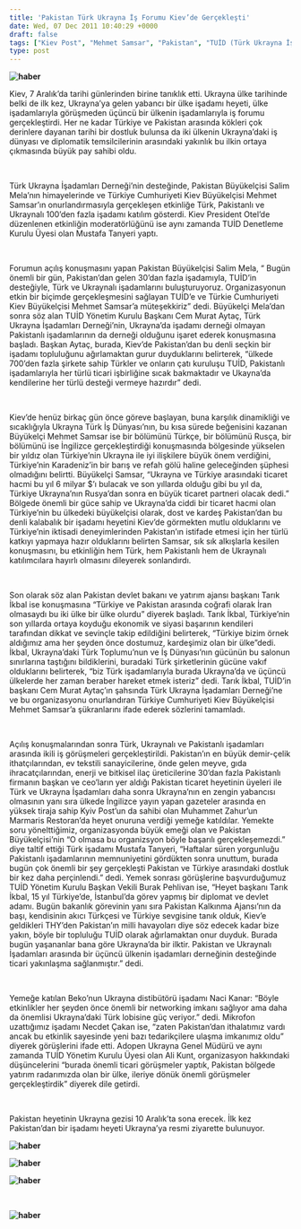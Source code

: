 ```yaml
---
title: 'Pakistan Türk Ukrayna İş Forumu Kiev’de Gerçekleşti'
date: Wed, 07 Dec 2011 10:40:29 +0000
draft: false
tags: ["Kiev Post", "Mehmet Samsar", "Pakistan", "TUİD (Türk Ukrayna İşadamları Derneği)", "Ukrayna Türkiye Ticaret"]
type: post
---
```


**![haber](http://www.tuid.org.ua/images/haber/pakistanforum.jpg)**

Kiev, 7 Aralık’da tarihi günlerinden birine tanıklık etti. Ukrayna ülke tarihinde belki de ilk kez, Ukrayna’ya gelen yabancı bir ülke işadamı heyeti, ülke işadamlarıyla görüşmeden üçüncü bir ülkenin işadamlarıyla iş forumu gerçekleştirdi. Her ne kadar Türkiye ve Pakistan arasında kökleri çok derinlere dayanan tarihi bir dostluk bulunsa da iki ülkenin Ukrayna’daki iş dünyası ve diplomatik temsilcilerinin arasındaki yakınlık bu ilkin ortaya çıkmasında büyük pay sahibi oldu.

 

Türk Ukrayna İşadamları Derneği’nin desteğinde, Pakistan Büyükelçisi Salim Mela’nın himayelerinde ve Türkiye Cumhuriyeti Kiev Büyükelçisi Mehmet Samsar’ın onurlandırmasıyla gerçekleşen etkinliğe Türk, Pakistanlı ve Ukraynalı 100’den fazla işadamı katılım gösterdi. Kiev President Otel’de düzenlenen etkinliğin moderatörlüğünü ise aynı zamanda TUİD Denetleme Kurulu Üyesi olan Mustafa Tanyeri yaptı.

 

Forumun açılış konuşmasını yapan Pakistan Büyükelçisi Salim Mela, “ Bugün önemli bir gün, Pakistan’dan gelen 30’dan fazla işadamıyla, TUİD’in desteğiyle, Türk ve Ukraynalı işadamlarını buluşturuyoruz. Organizasyonun etkin bir biçimde gerçekleşmesini sağlayan TUİD’e ve Türkie Cumhuriyeti Kiev Büyükelçisi Mehmet Samsar’a müteşekkiriz” dedi. Büyükelçi Mela’dan sonra söz alan TUİD Yönetim Kurulu Başkanı Cem Murat Aytaç, Türk Ukrayna İşadamları Derneği’nin, Ukrayna’da işadamı derneği olmayan Pakistanlı işadamlarının da derneği olduğunu işaret ederek konuşmasına başladı. Başkan Aytaç, burada, Kiev’de Pakistan’dan bu denli seçkin bir işadamı topluluğunu ağırlamaktan gurur duyduklarını belirterek, “ülkede 700’den fazla şirkete sahip Türkler ve onların çatı kuruluşu TUİD, Pakistanlı işadamlarıyla her türlü ticari işbirliğine sıcak bakmaktadır ve Ukayna’da kendilerine her türlü desteği vermeye hazırdır” dedi.

 

Kiev’de henüz birkaç gün önce göreve başlayan, buna karşılık dinamikliği ve sıcaklığıyla Ukrayna Türk İş Dünyası’nın, bu kısa sürede beğenisini kazanan Büyükelçi Mehmet Samsar ise bir bölümünü Türkçe, bir bölümünü Rusça, bir bölümünü ise İngilizce gerçekleştirdiği konuşmasında bölgesinde yükselen bir yıldız olan Türkiye’nin Ukrayna ile iyi ilişkilere büyük önem verdiğini, Türkiye’nin Karadeniz’in bir barış ve refah gölü haline geleceğinden şüphesi olmadığını belirtti. Büyükelçi Samsar, “Ukrayna ve Türkiye arasındaki ticaret hacmi bu yıl 6 milyar $’ı bulacak ve son yıllarda olduğu gibi bu yıl da, Türkiye Ukrayna’nın Rusya’dan sonra en büyük ticaret partneri olacak dedi.” Bölgede önemli bir güce sahip ve Ukrayna’da ciddi bir ticaret hacmi olan Türkiye’nin bu ülkedeki büyükelçisi olarak, dost ve kardeş Pakistan’dan bu denli kalabalık bir işadamı heyetini Kiev’de görmekten mutlu olduklarını ve Türkiye’nin iktisadi deneyimlerinden Pakistan’ın istifade etmesi için her türlü katkıyı yapmaya hazır olduklarını belirten Samsar, sık sık alkışlarla kesilen konuşmasını, bu etkinliğin hem Türk, hem Pakistanlı hem de Ukraynalı katılımcılara hayırlı olmasını dileyerek sonlandırdı.

 

Son olarak söz alan Pakistan devlet bakanı ve yatırım ajansı başkanı Tarık İkbal ise konuşmasına “Türkiye ve Pakistan arasında coğrafi olarak İran olmasaydı bu iki ülke bir ülke olurdu” diyerek başladı. Tarık İkbal, Türkiye’nin son yıllarda ortaya koyduğu ekonomik ve siyasi başarının kendileri tarafından dikkat ve sevinçle takip edildiğini belirterek, “Türkiye bizim örnek aldığımız ama her şeyden önce dostumuz, kardeşimiz olan bir ülke”dedi. İkbal, Ukrayna’daki Türk Toplumu’nun ve İş Dünyası’nın gücünün bu salonun sınırlarına taştığını bildiklerini, buradaki Türk şirketlerinin gücüne vakıf olduklarını belirterek, “biz Türk işadamlarıyla burada Ukrayna’da ve üçüncü ülkelerde her zaman beraber hareket etmek isteriz” dedi. Tarık İkbal, TUİD’in başkanı Cem Murat Aytaç’ın şahsında Türk Ukrayna İşadamları Derneği’ne ve bu organizasyonu onurlandıran Türkiye Cumhuriyeti Kiev Büyükelçisi Mehmet Samsar’a şükranlarını ifade ederek sözlerini tamamladı.

 

Açılış konuşmalarından sonra Türk, Ukraynalı ve Pakistanlı işadamları arasında ikili iş görüşmeleri gerçekleştirildi. Pakistan’ın en büyük demir-çelik ithatçılarından, ev tekstili sanayicilerine, önde gelen meyve, gıda ihracatçılarından, enerji ve bitkisel ilaç üreticilerine 30’dan fazla Pakistanlı firmanın başkan ve ceo’ların yer aldığı Pakistan ticaret heyetinin üyeleri ile Türk ve Ukrayna İşadamları daha sonra Ukrayna’nın en zengin yabancısı olmasının yanı sıra ülkede İngilizce yayın yapan gazeteler arasında en yüksek tiraja sahip Kyiv Post’un da sahibi olan Muhammet Zahur’un Marmaris Restoran’da heyet onuruna verdiği yemeğe katıldılar. Yemekte soru yönelttiğimiz, organizasyonda büyük emeği olan ve Pakistan Büyükelçisi’nin “O olmasa bu organizsyon böyle başarılı gerçekleşemezdi.” diye taltif ettiği Türk işadamı Mustafa Tanyeri, “Haftalar süren yorgunluğu Pakistanlı işadamlarının memnuniyetini gördükten sonra unuttum, burada bugün çok önemli bir şey gerçekleşti Pakistan ve Türkiye arasındaki dostluk bir kez daha perçinlendi.” dedi. Yemek sonrası görüşlerine başvurduğumuz TUİD Yönetim Kurulu Başkan Vekili Burak Pehlivan ise, “Heyet başkanı Tarık İkbal, 15 yıl Türkiye’de, İstanbul’da görev yapmış bir diplomat ve devlet adamı. Bugün bakanlık görevinin yanı sıra Pakistan Kalkınma Ajansı’nın da başı, kendisinin akıcı Türkçesi ve Türkiye sevgisine tanık olduk, Kiev’e geldikleri THY’den Pakistan’ın milli havayoları diye söz edecek kadar bize yakın, böyle bir topluluğu TUİD olarak ağırlamaktan onur duyduk. Burada bugün yaşananlar bana göre Ukrayna’da bir ilktir. Pakistan ve Ukraynalı İşadamları arasında bir üçüncü ülkenin işadamları derneğinin desteğinde ticari yakınlaşma sağlanmıştır.” dedi.

 

Yemeğe katılan Beko’nun Ukrayna distibütörü işadamı Naci Kanar: “Böyle etkinlikler her şeyden önce önemli bir networking imkanı sağlıyor ama daha da önemlisi Ukrayna’daki Türk lobisine güç veriyor.” dedi. Mikrofon uzattığımız işadamı Necdet Çakan ise, “zaten Pakistan’dan ithalatımız vardı ancak bu etkinlik sayesinde yeni bazı tedarikçilere ulaşma imkanımız oldu” diyerek görüşlerini ifade etti. Adopen Ukrayna Genel Müdürü ve aynı zamanda TUİD Yönetim Kurulu Üyesi olan Ali Kunt, organizasyon hakkındaki düşüncelerini “burada önemli ticari görüşmeler yaptık, Pakistan bölgede yatırım radarımızda olan bir ülke, ileriye dönük önemli görüşmeler gerçekleştirdik” diyerek dile getirdi.

 

Pakistan heyetinin Ukrayna gezisi 10 Aralık’ta sona erecek. İlk kez Pakistan’dan bir işadamı heyeti Ukrayna’ya resmi ziyarette bulunuyor.

**![haber](http://www.tuid.org.ua/images/haber/pakistanforum22.jpg)** 

**![haber](http://www.tuid.org.ua/images/haber/pakistanforum23.jpg)** 

**![haber](http://www.tuid.org.ua/images/haber/pakistanforum24.jpg)** 

 

**![haber](http://www.tuid.org.ua/images/haber/pakistanforum26.jpg)** 

